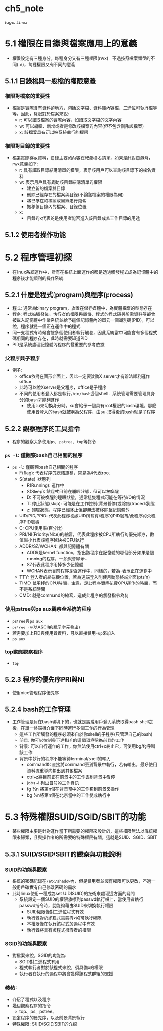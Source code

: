 # ch5_note
###### tags: `Linux`
# 5.1 權限在目錄與檔案應用上的意義
- 權限設定有三種身分，每種身分又有三種權限(rwx)，不過按照檔案類型的不同(`-d`)，每種權限又有不同的意義
## 5.1.1 目錄檔與一般檔的權限意義
### 權限對檔案的重要性
- 檔案是實際含有資料的地方，包括文字檔、資料庫內容檔、二進位可執行檔等等。因此，權限對於檔案來說:
    - r: 可以讀取檔案的實際內容，如讀取文字檔的文字內容
    - w: 可以編輯、新增或者是修改該檔案的內容(但不包含刪除該檔案)
    - x: 該檔案具有可以被系統執行的權限
### 權限對目錄的重要性
- 檔案實際存放資料，目錄主要的內容在紀錄檔名清單，如果是針對目錄時，rwx意義如下:
    - r: 具有讀取目錄結購清單的權限，表示該用戶可以查詢該目錄下的檔名資料
    - w: 表示用戶具有異動該目錄結購清單的權限
        - 建立新的檔案與目錄
        - 刪除已經存在的檔案與目錄(不論該檔案的權限為何)
        - 將已存在的檔案或目錄進行更名
        - 搬移該目錄內的檔案、目錄位置
    - x:
        - 目錄的x代表的是使用者能否進入該目錄成為工作目錄的用途
## 5.1.2 使用者操作功能
# 5.2 程序管理初探
- 在linux系統運作中，所有在系統上面運作的都是透過觸發程式成為記憶體中的程序後才能順利的操作系統
## 5.2.1 什麼是程式(program)與程序(process)
- 程式: 通常為binary program，放置在儲存媒體中，為實體檔案的型態存在
- 程序: 程式被觸發後，執行者的權限與屬性、程式的程式碼與所需資料等都會被載入記憶體中作業系統並給予這個記憶體內的單元一個識別碼(PID)，可以說，程序就是一個正在運作中的程式
- 同一支程式有時候會被多個使用者執行觸發，因此系統當中可能會有多個程式碼相同的程序存在，此時就需要知道PID
- PID是系統處理記憶體內程序的最重要的參考依據
### 父程序與子程序
- 例子:
    - office依附在圖形介面上，因此一定要啟動X server才有辦法順利運作office
    - 此時可以說Xserver是父程序，office是子程序
    - 不同的使用者登入都是執行`/bin/bash`這個shell，系統管理需要管理員身分的bash才能夠運作
        - 使用su來切換身分時，su會給予一個具有root權限的bash環境，那麼使用者登入的bash就被稱為父程序，由su-取得後的bash就是子程序
## 5.2.2 觀察程序的工具指令
- 程序的觀察大多使用`ps, pstree, top`等指令
### `ps -l`: 僅觀察bash自己相關的程序
- `ps -l`: 僅觀察bash自己相關的程序
    - F(flag): 代表程序的總結旗標，常見為4代表root
    - S(state): 狀態列
        - R(Running): 運作中
        - S(Sleep): 該程式目前在睡眠狀態，但可以被喚醒
        - D: 不可被喚醒的睡眠狀態，通常這隻程式可能在等待I/O的情況
        - T: 停止狀態(stop): 可能是在工作控制(背景暫停)或除錯(traced)狀態
        - z: 殭屍狀態，程序已經終止但卻無法被移除至記憶體外
    - UID/PID/PPID: 代表此程序被該UID所有有/程序的PID號碼/此程序的父程序PID號碼
    - C: CPU使用率(百分比)
    - PRI/NI(Priority/Nice)的縮寫，代表此程序被CPU所執行的優先順序，數值越小代表該程序越快被CPU執行
    - ADDR/SZ/WCHAN: 都與記憶體有關
        - ADDR是kernel function，指出該程序在記憶體的哪個部分如果是個running的程序，一般就會顯示`-`
        - SZ代表此程序用掉多少記憶體
        - WCHAN表示目前程序是否運作中，同樣的，若為-表示正在運作中
    - TTY: 登入者的終端機位置，若為遠端登入則使用動態終端介面(pts/n)
    - TIME: 使用掉的CPU時間，注意，是此程序實際花費CPU運作的時間，而不是系統時間
    - CMD: 就是command的縮寫，造成此程序的觸發指令為何
### 使用pstree與ps aux觀察全系統的程序
- `pstree`與`ps aux`
- `pstree -A`(以ASCII的顯示字元輸出)
- 若需要加上PID與使用者資料，可以直接使用`-up`來加入
- `ps aux`
### top動態觀察程序
- `top`
## 5.2.3 程序的優先序PRI與NI
- 使用nice管理程序優先序
## 5.2.4 bash的工作管理
- 工作管理是用在bash環境下的，也就是說當用戶登入系統取得bash shell之後，在單一終端機介面下同時進行多個工作的行為管理
    - 這些工作所觸發的程序必須來自於你shell的子程序(只管理自己的bash)
    - 前景: 你可以控制與下達指令的這個環境稱為前景的工作
    - 背景: 可以自行運作的工作，你無法使用ctrl+c終止它，可使用bg/fg呼叫該工作
    - 背景中執行的程序不能等待terminal/shell的輸入
        - command&: 直接將command丟到背景中執行，若有輸出，最好使用資料流重導向輸出到其他檔案
        - ctrl+z將目前正在前景中的工作丟到背景中暫停
        - jobs -l 列出目前的工作資訊
        - fg %n 將第n個在背景當中的工作移到前景來操作
        - bg %n將第n個在北京當中的工作變成執行中
# 5.3 特殊權限SUID/SGID/SBIT的功能
- 某些權限主要是針對運作當下所需要的權限來設計的，這些權限無法以傳統權限來歸類，且與操作者的所需要的特殊權限有關，這就是SUID、SGID、SBIT
## 5.3.1 SUID/SGID/SBIT的觀察與功能說明
### SUID的功能與觀察
- 系統的密碼紀錄在`/etc/shadow`內，但是使用者並沒有權限可以更改，不過一般用戶確實有自己修改密碼的需求
- 此時linux使用一種成為set UID(SUID)的技術來處理這方面的疑問
    - 系統設定一個SUID的權限旗標到passwd執行檔上，當使用者執行passwd指令時，就能夠藉由SUID來切換執行權限
        - SUID權限僅對二進位程式有效
        - 執行者對於該程式需要有x的可執行權限
        - 本權限僅在執行該程式的過程中有效
        - 執行者將具有該程式擁有者的權限
### SGID的功能與觀察
- 對檔案來說，SGID的功能為:
    - SGID對二進程式有用
    - 程式執行者對於該程式來說，須具備x的權限
    - 執行者在執行的過程中將會獲得該程式群組的支援
### 總結:
- 介紹了程式以及程序
- 幾個觀察程序的指令
    - top、ps、pstree、
- 設定程序的優先序，以及前景背景執行
- 特殊權限: SUID/SGID/SBIT的介紹